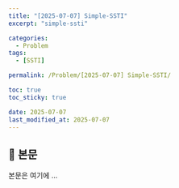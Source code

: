 ```yaml
---
title: "[2025-07-07] Simple-SSTI"
excerpt: "simple-ssti"

categories:
  - Problem
tags:
  - [SSTI]

permalink: /Problem/[2025-07-07] Simple-SSTI/

toc: true
toc_sticky: true

date: 2025-07-07
last_modified_at: 2025-07-07
---
```


## 🦥 본문

본문은 여기에 ...
